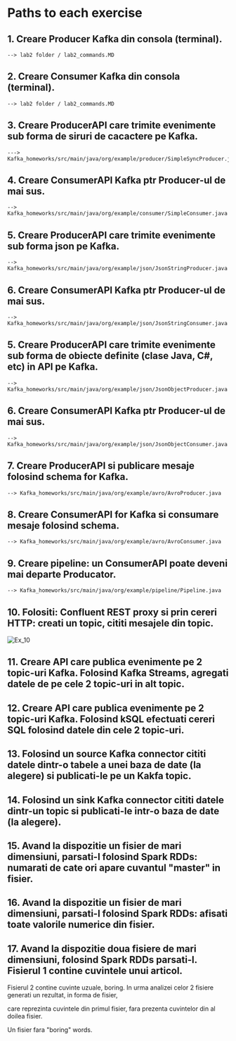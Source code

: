 # Paths to each exercise 

## 1. Creare Producer Kafka din consola (terminal).
    --> lab2 folder / lab2_commands.MD
## 2. Creare Consumer Kafka din consola (terminal).
    --> lab2 folder / lab2_commands.MD
## 3. Creare ProducerAPI care trimite evenimente sub forma de siruri de cacactere pe Kafka.
    ---> Kafka_homeworks/src/main/java/org/example/producer/SimpleSyncProducer.java
## 4. Creare ConsumerAPI Kafka ptr Producer-ul de mai sus.
    --> Kafka_homeworks/src/main/java/org/example/consumer/SimpleConsumer.java
## 5. Creare ProducerAPI care trimite evenimente sub forma json pe Kafka.
    --> Kafka_homeworks/src/main/java/org/example/json/JsonStringProducer.java
## 6. Creare ConsumerAPI Kafka ptr Producer-ul de mai sus.
    --> Kafka_homeworks/src/main/java/org/example/json/JsonStringConsumer.java
## 5. Creare ProducerAPI care trimite evenimente sub forma de obiecte definite (clase Java, C#, etc) in API pe Kafka.
    --> Kafka_homeworks/src/main/java/org/example/json/JsonObjectProducer.java
## 6. Creare ConsumerAPI Kafka ptr Producer-ul de mai sus.
    --> Kafka_homeworks/src/main/java/org/example/json/JsonObjectConsumer.java 
## 7. Creare ProducerAPI si publicare mesaje folosind schema for Kafka.
    --> Kafka_homeworks/src/main/java/org/example/avro/AvroProducer.java
## 8. Creare ConsumerAPI for Kafka si consumare mesaje folosind schema.
    --> Kafka_homeworks/src/main/java/org/example/avro/AvroConsumer.java
## 9. Creare pipeline: un ConsumerAPI poate deveni mai departe Producator.
    --> Kafka_homeworks/src/main/java/org/example/pipeline/Pipeline.java
## 10. Folositi: Confluent REST proxy si prin cereri HTTP: creati un topic, cititi mesajele din topic.

![Ex_10](D:\GithubCloning\MQT\teme_obligatorii\resources\ex_10.png)
## 11. Creare API care publica evenimente pe 2 topic-uri Kafka. Folosind Kafka Streams, agregati datele de pe cele 2 topic-uri in alt topic.

## 12. Creare API care publica evenimente pe 2 topic-uri Kafka. Folosind kSQL efectuati cereri SQL folosind datele din cele 2 topic-uri.

## 13. Folosind un source Kafka connector cititi datele dintr-o tabele a unei baza de date (la alegere) si publicati-le pe un Kakfa topic.

## 14. Folosind un sink Kafka connector cititi datele dintr-un topic si publicati-le intr-o baza de date (la alegere).

## 15. Avand la dispozitie un fisier de mari dimensiuni, parsati-l folosind Spark RDDs: numarati de cate ori apare cuvantul "master" in fisier.

## 16. Avand la dispozitie un fisier de mari dimensiuni, parsati-l folosind Spark RDDs: afisati toate valorile numerice din fisier.

## 17. Avand la dispozitie doua fisiere de mari dimensiuni, folosind Spark RDDs parsati-l. Fisierul 1 contine cuvintele unui articol.

Fisierul 2 contine cuvinte uzuale, boring. In urma analizei celor 2 fisiere generati un rezultat, in forma de fisier,

care reprezinta cuvintele din primul fisier, fara prezenta cuvintelor din al doilea fisier.

Un fisier fara "boring" words. 